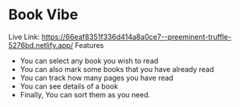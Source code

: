 # Book Vibe
Live Link: https://66eaf8351f336d414a8a0ce7--preeminent-truffle-5276bd.netlify.app/
Features
 - You can select any book you wish to read
 - You can also mark some books that you have already read
 - You can track how many pages you have read
 - You can see details of a book
 - Finally, You can sort them as you need.

